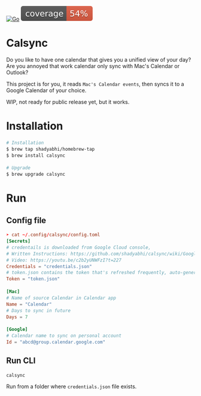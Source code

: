 [![Go](https://github.com/shadyabhi/calsync/actions/workflows/go.yml/badge.svg)](https://github.com/shadyabhi/calsync/actions/workflows/go.yml) ![coverage](https://raw.githubusercontent.com/shadyabhi/calsync/badges/.badges/main/coverage.svg)

# Calsync

Do you like to have one calendar that gives you a unified view of your day?
Are you annoyed that work calendar only sync with Mac's Calendar or Outlook?

This project is for you, it reads `Mac's Calendar events`, then syncs it to a Google Calendar of your choice.

WIP, not ready for public release yet, but it works.

# Installation

```bash
# Installation
$ brew tap shadyabhi/homebrew-tap
$ brew install calsync

# Upgrade
$ brew upgrade calsync
```

# Run

## Config file

```toml
➤ cat ~/.config/calsync/config.toml
[Secrets]
# credentails is downloaded from Google Cloud console,
# Written Instructions: https://github.com/shadyabhi/calsync/wiki/Google-Calendar-authorization
# Video: https://youtu.be/c2b2yUNWFzI?t=227
Credentials = "credentials.json"
# token.json contains the token that's refreshed frequently, auto-generated and managed by code.
Token = "token.json"

[Mac]
# Name of source Calendar in Calendar app
Name = "Calendar"
# Days to sync in future
Days = 7

[Google]
# Calendar name to sync on personal account
Id = "abcd@group.calendar.google.com"
```

## Run CLI

```
calsync
```
Run from a folder where `credentials.json` file exists.
